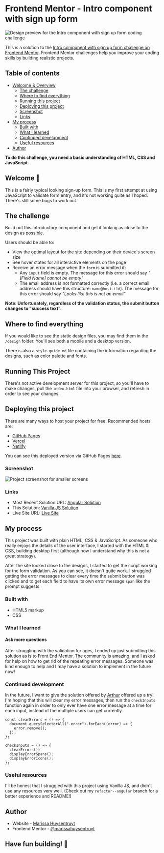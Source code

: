 # Frontend Mentor - Intro component with sign up form

![Design preview for the Intro component with sign up form coding challenge](./design/desktop-preview.jpg)

This is a solution to the [Intro component with sign up form challenge on Frontend Mentor](https://www.frontendmentor.io/challenges/intro-component-with-signup-form-5cf91bd49edda32581d28fd1). Frontend Mentor challenges help you improve your coding skills by building realistic projects. 

## Table of contents

- [Welcome & Overview](#welcome-👋)
  - [The challenge](#the-challenge)
  - [Where to find everything](#where-to-find-everything)
  - [Running this project](#running-this-project)
  - [Deploying this project](#deploying-this-project)
  - [Screenshot](#screenshot)
  - [Links](#links)
- [My process](#my-process)
  - [Built with](#built-with)
  - [What I learned](#what-i-learned)
  - [Continued development](#continued-development)
  - [Useful resources](#useful-resources)
- [Author](#author)

**To do this challenge, you need a basic understanding of HTML, CSS and JavaScript.**
## Welcome 👋

This is a fairly typical looking sign-up form. This is my first attempt at using JavaScript to validate form entry, and it's not working quite as I hoped. There's still some bugs to work out. 

## The challenge

Build out this introductory component and get it looking as close to the design as possible.

Users should be able to:

- View the optimal layout for the site depending on their device's screen size
- See hover states for all interactive elements on the page
- Receive an error message when the `form` is submitted if:
  - Any `input` field is empty. The message for this error should say *"[Field Name] cannot be empty"*
  - The email address is not formatted correctly (i.e. a correct email address should have this structure: `name@host.tld`). The message for this error should say *"Looks like this is not an email"*

**Note: Unfortunately, regardless of the validation status, the submit button changes to "success text".**

## Where to find everything

If you would like to see the static design files, you may find them in the `/design` folder. You'll see both a mobile and a desktop version. 

There is also a `style-guide.md` file containing the information regarding the designs, such as color palette and fonts.

## Running This Project

There's not active development server for this project, so you'll have to make changes, pull the `index.html` file into your browser, and refresh in order to see your changes.

## Deploying this project

There are many ways to host your project for free. Recommended hosts are:

- [GitHub Pages](https://pages.github.com/)
- [Vercel](https://vercel.com/)
- [Netlify](https://www.netlify.com/)

You can see this deployed version via GitHub Pages [here](https://marissahuysentruyt.github.io/intro-component-sign-up-form/). 

### Screenshot

![Project screenshot for smaller screens](./images/sign-up-form.png)

### Links

- Most Recent Solution URL: [Angular Solution](https://your-solution-url.com)
- This Solution: [Vanilla JS Solution](https://www.frontendmentor.io/solutions/createelement-insertadjacentelement-for-loop-6ntGyjyYFO)
- Live Site URL: [Live Site](https://marissahuysentruyt.github.io/intro-component-sign-up-form/)

## My process

This project was built with plain HTML, CSS & JavaScript. As someone who really enjoys the details of the user interface, I started with the HTML & CSS, building desktop first (although now I understand why this is not a great strategy). 

After the site looked close to the designs, I started to get the script working for the form validation. As you can see, it doesn't quite work. I struggled getting the error messages to clear every time the submit button was clicked and to get each field to have its own error message `span` like the prompt suggests. 

### Built with

- HTML5 markup
- CSS
<!-- - [React](https://reactjs.org/) - JS library -->

### What I learned

#### Ask more questions

After struggling with the validation for ages, I ended up just submitting this solution as is to Front End Mentor. The community is amazing, and I asked for help on how to get rid of the repeating error messages. Someone was kind enough to help and I may have a solution to implement in the future now!


### Continued development
In the future, I want to give the solution offered by [Arthur](https://www.frontendmentor.io/profile/arthur-lage) offered up a try! I'm hoping that this will clear my error messages, then run the `checkInputs` function again in order to only ever have one error message at a time for each input, instead of the multiple users can get currently.

````
const clearErrors = () => {
  document.querySelectorAll(".error").forEach((error) => {
    error.remove();
  });
};

checkInputs = () => {
  clearErrors();
  displayErrorSpans();
  displayErrorIcons();
};
````

### Useful resources

I'll be honest that I struggled with this project using Vanilla JS, and didn't use any resources very well. (Check out my `refactor--angular` branch for a better experience and README!)

## Author

- Website - [Marissa Huysentruyt](https://www.marissahuysentruyt.com)
- Frontend Mentor - [@marissahuysentruyt](https://www.frontendmentor.io/profile/marissahuysentruyt)


## Have fun building! 🚀

